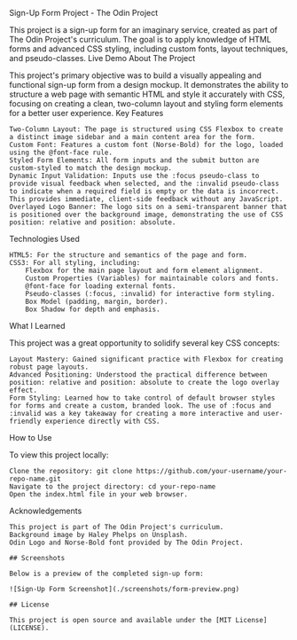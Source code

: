 Sign-Up Form Project - The Odin Project

This project is a sign-up form for an imaginary service, created as part of The Odin Project's curriculum. The goal is to apply knowledge of HTML forms and advanced CSS styling, including custom fonts, layout techniques, and pseudo-classes.
Live Demo
About The Project

This project's primary objective was to build a visually appealing and functional sign-up form from a design mockup. It demonstrates the ability to structure a web page with semantic HTML and style it accurately with CSS, focusing on creating a clean, two-column layout and styling form elements for a better user experience.
Key Features

    Two-Column Layout: The page is structured using CSS Flexbox to create a distinct image sidebar and a main content area for the form.
    Custom Font: Features a custom font (Norse-Bold) for the logo, loaded using the @font-face rule.
    Styled Form Elements: All form inputs and the submit button are custom-styled to match the design mockup.
    Dynamic Input Validation: Inputs use the :focus pseudo-class to provide visual feedback when selected, and the :invalid pseudo-class to indicate when a required field is empty or the data is incorrect. This provides immediate, client-side feedback without any JavaScript.
    Overlayed Logo Banner: The logo sits on a semi-transparent banner that is positioned over the background image, demonstrating the use of CSS position: relative and position: absolute.

Technologies Used

    HTML5: For the structure and semantics of the page and form.
    CSS3: For all styling, including:
        Flexbox for the main page layout and form element alignment.
        Custom Properties (Variables) for maintainable colors and fonts.
        @font-face for loading external fonts.
        Pseudo-classes (:focus, :invalid) for interactive form styling.
        Box Model (padding, margin, border).
        Box Shadow for depth and emphasis.

What I Learned

This project was a great opportunity to solidify several key CSS concepts:

    Layout Mastery: Gained significant practice with Flexbox for creating robust page layouts.
    Advanced Positioning: Understood the practical difference between position: relative and position: absolute to create the logo overlay effect.
    Form Styling: Learned how to take control of default browser styles for forms and create a custom, branded look. The use of :focus and :invalid was a key takeaway for creating a more interactive and user-friendly experience directly with CSS.

How to Use

To view this project locally:

    Clone the repository: git clone https://github.com/your-username/your-repo-name.git
    Navigate to the project directory: cd your-repo-name
    Open the index.html file in your web browser.

Acknowledgements

    This project is part of The Odin Project's curriculum.
    Background image by Haley Phelps on Unsplash.
    Odin Logo and Norse-Bold font provided by The Odin Project.

    ## Screenshots

    Below is a preview of the completed sign-up form:

    ![Sign-Up Form Screenshot](./screenshots/form-preview.png)

    ## License

    This project is open source and available under the [MIT License](LICENSE).
